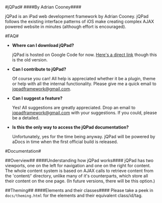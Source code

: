 #jQPad#
####By Adrian Cooney####

jQPad is an iPad web development framework by Adrian Cooney. jQPad follows the existing interface patterns of iOS make creating complex AJAX powered website in minutes (although effort is encouraged).

#FAQ#
* __Where can I download jQPad?__

 	jQPad is hosted on Google Code for now. [Here's a direct link](http://code.google.com/p/jqpad/) though this is the old version.

* __Can I contribute to jQPad?__

	Of course you can! All help is appreciated whether it be a plugin, theme or help with all the internal functionality. Please give me a quick email to [jqpadframework@gmail.com](mailto:jqpadframework@gmail.com "jqpadframework@gmail.com").
	
* __Can I suggest a feature?__

	Yes! All suggestions are greatly appreciated. Drop an email to [jqpadframework@gmail.com](mailto:jqpadframework@gmail.com "jqpadframework@gmail.com") with your suggestions. If you could, please be a detailed.
	
* __Is this the only way to access the jQPad documentation?__

	Unfortunately, yes for the time being anyway. jQPad will be powered by aDocs in time when the first official build is released.
	
#Documentation#

##Overview##
####Understanding how jQPad works####
jQPad has two viewports, one on the left for navigation and one on the right for content. The whole content system is based on AJAX calls to retrieve content from the 'content/' directory, unlike many of it's counterparts, which store all their content on the one page. (In future versions, there will be this option.)

##Theming##
####Elements and their classes####
Please take a peek in `docs/theming.html` for the elements and their equivalent class/id/tag.